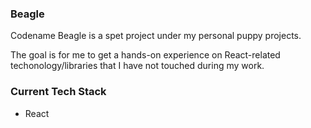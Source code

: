 ### Beagle

Codename Beagle is a spet project under my personal puppy projects.

The goal is for me to get a hands-on experience on React-related techonology/libraries that I have not touched during my work.

### Current Tech Stack

- React
